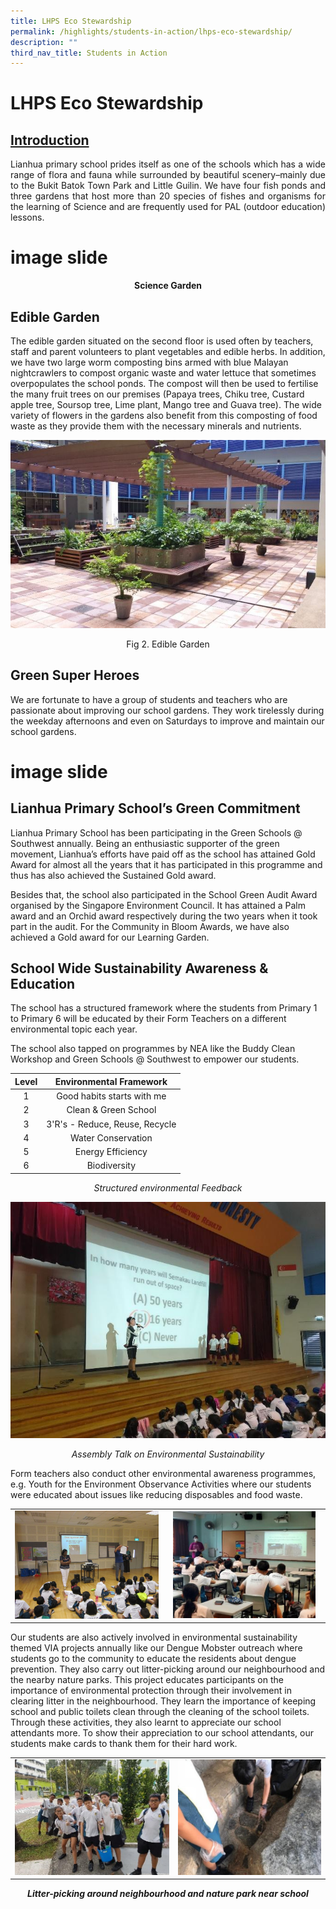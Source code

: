 ```yaml
---
title: LHPS Eco Stewardship
permalink: /highlights/students-in-action/lhps-eco-stewardship/
description: ""
third_nav_title: Students in Action
---
```

# LHPS Eco Stewardship

## <u>Introduction</u>

<p style="text-align: justify;">Lianhua primary school prides itself as one of the schools which has a wide range of flora and fauna while surrounded by beautiful scenery–mainly due to the Bukit Batok Town Park and Little Guilin. We have four fish ponds and three gardens that host more than 20 species of fishes and organisms for the learning of Science and are frequently used for PAL (outdoor education) lessons.</p>

# image slide

<center><b>Science Garden</b></center>

## Edible Garden

The edible garden situated on the second floor is used often by teachers, staff and parent volunteers to plant vegetables and edible herbs. In addition, we have two large worm composting bins armed with blue Malayan nightcrawlers to compost organic waste and water lettuce that sometimes overpopulates the school ponds. The compost will then be used to fertilise the many fruit trees on our premises (Papaya trees, Chiku tree, Custard apple tree, Soursop tree, Lime plant, Mango tree and Guava tree). The wide variety of flowers in the gardens also benefit from this composting of food waste as they provide them with the necessary minerals and nutrients.

![](/images/Highlights/LHPS%20Eco%20Stewardship/image65.jpg)

<center>Fig 2. Edible Garden</center>

## Green Super Heroes

We are fortunate to have a group of students and teachers who are passionate about improving our school gardens. They work tirelessly during the weekday afternoons and even on Saturdays to improve and maintain our school gardens.

# image slide

## Lianhua Primary School’s Green Commitment

Lianhua Primary School has been participating in the Green Schools @ Southwest annually. Being an enthusiastic supporter of the green movement, Lianhua’s efforts have paid off as the school has attained Gold Award for almost all the years that it has participated in this programme and thus has also achieved the Sustained Gold award.

Besides that, the school also participated in the School Green Audit Award organised by the Singapore Environment Council. It has attained a Palm award and an Orchid award respectively during the two years when it took part in the audit. For the Community in Bloom Awards, we have also achieved a Gold award for our Learning Garden.

## School Wide Sustainability Awareness & Education

The school has a structured framework where the students from Primary 1 to Primary 6 will be educated by their Form Teachers on a different environmental topic each year.

The school also tapped on programmes by NEA like the Buddy Clean Workshop and Green Schools @ Southwest to empower our students.

| Level |     Environmental Framework    |
|:-----:|:------------------------------:|
|   1   |   Good habits starts with me   |
|   2   |      Clean & Green School      |
|   3   | 3'R's - Reduce, Reuse, Recycle |
|   4   |       Water Conservation       |
|   5   |        Energy Efficiency       |
|   6   |          Biodiversity          |

<center><i>Structured environmental Feedback</i></center>

![](/images/Highlights/LHPS%20Eco%20Stewardship/image12.jpg)

<center><i>Assembly Talk on Environmental Sustainability</i></center>

Form teachers also conduct other environmental awareness programmes, e.g. Youth for the Environment Observance Activities where our students were educated about issues like reducing disposables and food waste.


|  |        |
|:-----:|:------------------------------:|
|     ![](/images/Highlights/LHPS%20Eco%20Stewardship/image34.png)   |    <img src="/images/Highlights/LHPS%20Eco%20Stewardship/image7.jpg" style="width:93%">  |

Our students are also actively involved in environmental sustainability themed VIA projects annually like our Dengue Mobster outreach where students go to the community to educate the residents about dengue prevention. They also carry out litter-picking around our neighbourhood and the nearby nature parks. This project educates participants on the importance of environmental protection through their involvement in clearing litter in the neighbourhood. They learn the importance of keeping school and public toilets clean through the cleaning of the school toilets. Through these activities, they also learnt to appreciate our school attendants more. To show their appreciation to our school attendants, our students make cards to thank them for their hard work.

|  |        |
|:-----:|:------------------------------:|
|     ![](/images/Highlights/LHPS%20Eco%20Stewardship/image18.jpg)   |    <img src="/images/Highlights/LHPS%20Eco%20Stewardship/image61.jpg" style="width:100%">  |




<center><i><b>Litter-picking around neighbourhood and nature park near school</b></i></center>